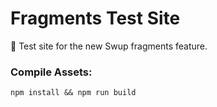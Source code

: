 # Fragments Test Site

🧩 Test site for the new Swup fragments feature.

### Compile Assets:

```shell
npm install && npm run build
```
